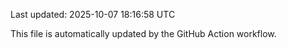 Last updated: 2025-10-07 18:16:58 UTC

This file is automatically updated by the GitHub Action workflow.
